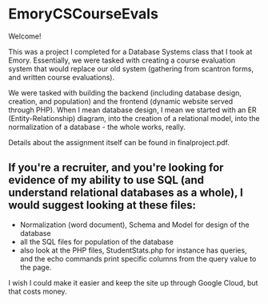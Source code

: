 # EmoryCSCourseEvals

Welcome!

This was a project I completed for a Database Systems class that I took at Emory. Essentially, we were tasked with creating a course evaluation system that would replace our old system (gathering from scantron forms, and written course evaluations).

We were tasked with building the backend (including database design, creation, and population) and the frontend (dynamic website served through PHP). When I mean database design, I mean we started with an ER (Entity-Relationship) diagram, into the creation of a relational model, into the normalization of a database - the whole works, really.

Details about the assignment itself can be found in finalproject.pdf.

If you're a recruiter, and you're looking for evidence of my ability to use SQL (and understand relational databases as a whole), I would suggest looking at these files:
- 
- Normalization (word document), Schema and Model for design of the database
- all the SQL files for population of the database
- also look at the PHP files, StudentStats.php for instance has queries, and the echo commands print specific columns from the query value to the page.

I wish I could make it easier and keep the site up through Google Cloud, but that costs money.
